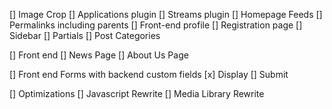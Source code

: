 [] Image Crop
[] Applications plugin
[] Streams plugin
[] Homepage Feeds
[] Permalinks including parents
[] Front-end profile
[] Registration page
[] Sidebar
[] Partials
[] Post Categories

[] Front end
	[] News Page
	[] About Us Page

[] Front end Forms with backend custom fields
	[x] Display
	[] Submit

[] Optimizations
	[] Javascript Rewrite
	[] Media Library Rewrite